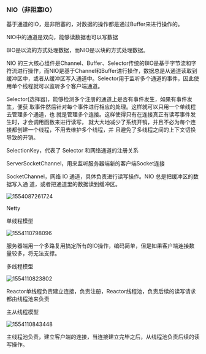### NIO（非阻塞IO）

基于通道的IO，是非阻塞的，对数据的操作都是通过Buffer来进行操作的。

NIO中的通道是双向，能够读数据也可以写数据

BIO是以流的方式处理数据，而NIO是以块的方式处理数据。

NIO 的三大核心组件是Channel、Buffer、Selector传统的BIO是基于字节流和字符流进行操作，而NIO是基于Channel和Buffer进行操作，数据总是从通道读取到缓冲区中，或者从缓冲区写入通道中。Selector用于监听多个通道的事件，因此使用单个线程就可以监听多个客户端通道。



Selector(选择器)，能够检测多个注册的通道上是否有事件发生，如果有事件发生，便获
取事件然后针对每个事件进行相应的处理。这样就可以只用一个单线程去管理多个通道，也
就是管理多个连接。这样使得只有在连接真正有读写事件发生时，才会调用函数来进行读写，
就大大地减少了系统开销，并且不必为每个连接都创建一个线程，不用去维护多个线程，并
且避免了多线程之间的上下文切换导致的开销。

SelectionKey，代表了 Selector 和网络通道的注册关系

ServerSocketChannel，用来监听服务器端新的客户端Socket连接

SocketChannel，网络 IO 通道，具体负责进行读写操作。NIO 总是把缓冲区的数据写入通
道，或者把通道里的数据读到缓冲区。



![1554087261724](E:\Git\TTMS\MX-Notes\image\1554087261724.png)



Netty

单线程模型

![1554110798096](E:\Git\TTMS\MX-Notes\image\1554110798096.png)

服务器端用一个多路复用搞定所有的IO操作，编码简单，但是如果客户端连接数量较多，将无法支撑。

多线程模型

![1554110823802](E:\Git\TTMS\MX-Notes\image\1554110823802.png)

Reactor单线程负责建立连接，负责注册，Reactor线程池，负责后续的读写请求都由线程池来负责



主从线程模型

![1554110843448](E:\Git\TTMS\MX-Notes\image\1554110843448.png)

主线程池负责，建立客户端的连接，当连接建立完毕之后，从线程池负责后续的读写操作。